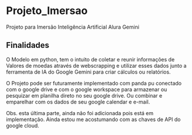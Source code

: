 # Projeto_Imersao
Projeto para Imersão Inteligência Artificial Alura Gemini

## Finalidades
O Modelo em python, tem o intuito de coletar e reunir informações
de Valores de moedas através de webscrapping e utilizar esses dados
junto a ferramenta de IA do Google Gemini para criar cálculos ou relatórios.

O Projeto pode ser futuramente implementado com panda pu conectado com o google drive e com o
google workspace para armazenar ou pesquizar em planilha direto no seu google drive. 
Ou combinar e emparelhar com os dados de seu google calendar e e-mail.

Obs. esta última parte, ainda não foi adicionada pois está em implementação. Ainda estou me acostumando com 
as chaves de API do google cloud.
